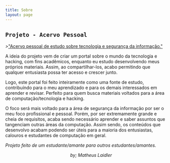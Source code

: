 ```yaml
---
title: Sobre
layout: page
---
```


## **`Projeto - Acervo Pessoal`**

 *>*<u>"Acervo pessoal de estudo sobre tecnologia e segurança da informação."</u>

 A ideia do projeto vem de criar um portal sobre o mundo da  tecnologia e hacking, com fins acadêmicos, enquanto eu estudo desenvolvendo meus próprios materiais. Assim, ao compartilhar-los, acabo permitindo que qualquer entusiasta possa ter acesso e crescer junto. 

Logo, este portal foi feito inteiramente como uma fonte de estudo, contribuíndo para o meu aprendizado e para os demais interessados em aprender e revisar. 
Perfeito para quem busca materiais voltados para a área de computação/tecnologia e hacking.

O foco será mais voltado para a área de segurança da informação por ser o meu foco profissional e pessoal. Porém, por ser extremamente grande e cheia de requisitos, acaba sendo necessário aprender e saber assuntos que tangenciam outras áreas da computação. Assim sendo, os conteúdos que desenvolvo acabam podendo ser úteis para a maioria dos entusiastas, calouros e estudantes de computação em geral.

*Projeto feito de um estudante/amante para outros estudantes/amantes.*

                                                    *by; Matheus Laidler*
